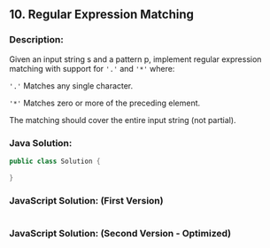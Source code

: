 

## 10. Regular Expression Matching

### Description:
Given an input string s and a pattern p, implement regular expression matching with support for ```'.'``` and ```'*'``` where:

```'.'``` Matches any single character.

```'*'``` Matches zero or more of the preceding element.

The matching should cover the entire input string (not partial).

### Java Solution:
```Java
public class Solution {
    
}
```

### JavaScript Solution: (First Version)
```JavaScript

```

### JavaScript Solution: (Second Version - Optimized)
```JavaScript

```